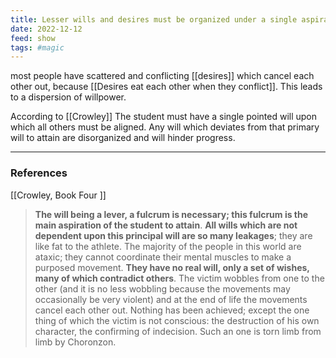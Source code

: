 ```yaml
---
title: Lesser wills and desires must be organized under a single aspiration to attain
date: 2022-12-12
feed: show
tags: #magic 
---
```


most people have scattered and conflicting [[desires]] which cancel each other out, because [[Desires eat each other when they conflict]]. This leads to a dispersion of willpower.

According to [[Crowley]] The student must have a single pointed will upon which all others must be aligned. Any will which deviates from that primary will to attain are disorganized and will hinder progress.

___
### References

[[Crowley, Book Four ]]

> **The will being a lever, a fulcrum is necessary; this fulcrum is the main aspiration of the student to attain**. **All wills which are not dependent upon this principal will are so many leakages**; they are like fat to the athlete.
The majority of the people in this world are ataxic; they cannot coordinate their mental muscles to make a purposed movement. **They have no real will, only a set of wishes, many of which contradict others**. The victim wobbles from one to the other (and it is no less wobbling because the movements may occasionally be very violent) and at the end of life the movements cancel each other out. Nothing has been achieved; except the one thing of which the victim is not conscious: the destruction of his own character, the confirming of indecision. Such an one is torn limb from limb by Choronzon.

